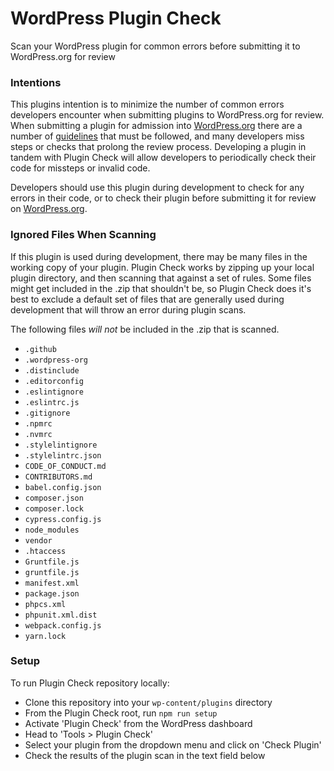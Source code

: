 # WordPress Plugin Check
Scan your WordPress plugin for common errors before submitting it to WordPress.org for review


### Intentions
This plugins intention is to minimize the number of common errors developers encounter when submitting plugins to WordPress.org for review. When submitting a plugin for admission into [WordPress.org](https://www.wordpress.org/plugins) there are a number of [guidelines](https://developer.wordpress.org/plugins/wordpress-org/detailed-plugin-guidelines/) that must be followed, and many developers miss steps or checks that prolong the review process. Developing a plugin in tandem with Plugin Check will allow developers to periodically check their code for missteps or invalid code.

Developers should use this plugin during development to check for any errors in their code, or to check their plugin before submitting it for review on [WordPress.org](https://www.wordpress.org/plugins).

### Ignored Files When Scanning
If this plugin is used during development, there may be many files in the working copy of your plugin. Plugin Check works by zipping up your local plugin directory, and then scanning that against a set of rules. Some files might get included in the .zip that shouldn't be, so Plugin Check does it's best to exclude a default set of files that are generally used during development that will throw an error during plugin scans.

The following files *will not* be included in the .zip that is scanned.

- `.github`
- `.wordpress-org`
- `.distinclude`
- `.editorconfig`
- `.eslintignore`
- `.eslintrc.js`
- `.gitignore`
- `.npmrc`
- `.nvmrc`
- `.stylelintignore`
- `.stylelintrc.json`
- `CODE_OF_CONDUCT.md`
- `CONTRIBUTORS.md`
- `babel.config.json`
- `composer.json`
- `composer.lock`
- `cypress.config.js`
- `node_modules`
- `vendor`
- `.htaccess`
- `Gruntfile.js`
- `gruntfile.js`
- `manifest.xml`
- `package.json`
- `phpcs.xml`
- `phpunit.xml.dist`
- `webpack.config.js`
- `yarn.lock`

### Setup

To run Plugin Check repository locally:
- Clone this repository into your `wp-content/plugins` directory
- From the Plugin Check root, run `npm run setup`
- Activate 'Plugin Check' from the WordPress dashboard
- Head to 'Tools > Plugin Check'
- Select your plugin from the dropdown menu and click on 'Check Plugin'
- Check the results of the plugin scan in the text field below
